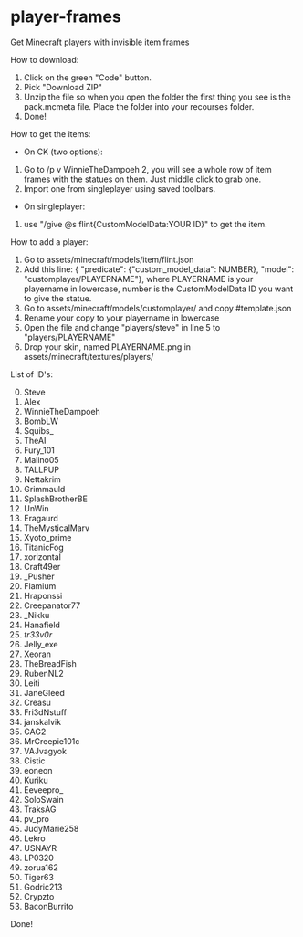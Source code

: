 # player-frames
Get Minecraft players with invisible item frames

How to download:
 1. Click on the green "Code" button.
 2. Pick "Download ZIP"
 3. Unzip the file so when you open the folder the first thing you see is the pack.mcmeta file. Place the folder into your recourses folder.
 4. Done!



How to get the items:
 - On CK (two options):
  1. Go to /p v WinnieTheDampoeh 2, you will see a whole row of item frames with the statues on them. Just middle click to grab one.
  2. Import one from singleplayer using saved toolbars.
 - On singleplayer:
  1. use "/give @s flint{CustomModelData:YOUR ID}" to get the item. 



How to add a player:
  1. Go to assets/minecraft/models/item/flint.json
  2. Add this line: { "predicate": {"custom_model_data": NUMBER}, "model": "customplayer/PLAYERNAME"}, where PLAYERNAME is your playername in lowercase, number is the CustomModelData ID you want to give the statue.
  3. Go to assets/minecraft/models/customplayer/ and copy #template.json
  4. Rename your copy to your playername in lowercase
  5. Open the file and change "players/steve" in line 5 to "players/PLAYERNAME"
  6. Drop your skin, named PLAYERNAME.png in assets/minecraft/textures/players/



List of ID's:

 0. Steve
 1. Alex
 2. WinnieTheDampoeh
 3. BombLW
 4. Squibs_
 5. TheAI
 6. Fury_101
 7. Malino05
 8. TALLPUP
 9. Nettakrim
 10. Grimmauld
 11. SplashBrotherBE
 12. UnWin
 13. Eragaurd
 14. TheMysticalMarv
 15. Xyoto_prime
 16. TitanicFog
 17. xorizontal
 18. Craft49er
 19. _Pusher
 20. Flamium
 21. Hraponssi
 22. Creepanator77
 23. _Nikku
 24. Hanafield
 25. _tr33v0r_
 26. Jelly_exe
 27. Xeoran
 28. TheBreadFish
 29. RubenNL2
 30. Leiti
 31. JaneGleed
 32. Creasu
 33. Fri3dNstuff
 34. janskalvik
 35. CAG2
 36. MrCreepie101c
 37. VAJvagyok
 38. Cistic
 39. eoneon
 40. Kuriku
 41. Eeveepro_
 42. SoloSwain
 43. TraksAG
 44. pv_pro
 45. JudyMarie258
 46. Lekro
 47. USNAYR
 48. LP0320
 49. zorua162
 50. Tiger63
 51. Godric213
 52. Crypzto
 53. BaconBurrito

Done!

